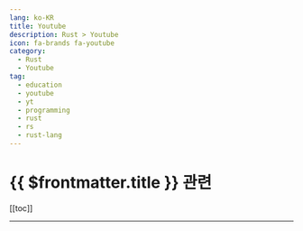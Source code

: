 ```yaml
---
lang: ko-KR
title: Youtube
description: Rust > Youtube
icon: fa-brands fa-youtube
category: 
  - Rust
  - Youtube
tag: 
  - education
  - youtube
  - yt
  - programming
  - rust
  - rs
  - rust-lang
---
```


# {{ $frontmatter.title }} 관련

[[toc]]

---

<MyYouTubeItems jsonName="yu-chrisbiscardi" /><!-- chris biscardi -->
<MyYouTubeItems jsonName="yu-codetothemoon" /><!-- Code to the Moon -->
<MyYouTubeItems jsonName="yu-TheDevMethod" /><!-- The Dev Method -->
<MyYouTubeItems jsonName="yu-AkhilSharmaTech" /><!-- Akhil Sharma -->
<MyYouTubeItems jsonName="yu-NoBoilerplate" /><!-- No Boilerplate -->
<MyYouTubeItems jsonName="yu-gbjxc" /><!-- Greg Johnston -->
<MyYouTubeItems jsonName="yu-mahdimirzadeh" /><!-- Mahdi Mirzadeh -->
<MyYouTubeItems jsonName="yu-yishn" /><!-- yishn -->
<MyYouTubeItems jsonName="yu-jamesquigley1713" /><!-- James Quigley -->
<MyYouTubeItems jsonName="yu-contextfree" /><!-- Context Free -->
<MyYouTubeItems jsonName="yu-SystemsWithJT" /><!-- Systems with JT -->
<MyYouTubeItems jsonName="yu-tokyo-rust-org" /><!-- Tokyo Rust Meetup -->
<MyYouTubeItems jsonName="yu-dreamsofcode" /><!-- Dreams of Code -->
<MyYouTubeItems jsonName="yu-Codurance" /><!-- Codurance -->
<MyYouTubeItems jsonName="yu-LowLevelLearning" /><!-- Low Level Learning -->
<MyYouTubeItems jsonName="yu-channelId" /><!-- Jon Gjengset -->
<MyYouTubeItems jsonName="yu-letsgetrusty" /><!-- Let's Get Rusty -->
<MyYouTubeItems jsonName="yu-core_dump" /><!-- Core Dump -->
<MyYouTubeItems jsonName="yu-DavidChoiProgrammer" /><!-- David Choi -->
<MyYouTubeItems jsonName="yu-zubiarfan" /><!-- Arfan Zubi -->
<MyYouTubeItems jsonName="yu-conaticus" /><!-- conaticus -->
<MyYouTubeItems jsonName="yu-jonhoo" /><!-- Jon Gjengset -->
<MyYouTubeItems jsonName="yu-TrustyBits" /><!-- Trusty Bits -->
<MyYouTubeItems jsonName="yu-_noisecode" /><!-- Logan Smith -->
<MyYouTubeItems jsonName="yu-RustTutorials-jp7bh" /><!-- Rust Tutorials -->
<MyYouTubeItems jsonName="yu-NullLabsLive" /><!-- Null Labs Live -->
<MyYouTubeItems jsonName="yu-GlobalYoung7" /><!-- GlobalYoung -->
<MyYouTubeItems jsonName="yu-rustau5950" /><!-- RustAU -->
<MyYouTubeItems jsonName="yu-conf42" /><!-- Conf42 -->
<MyYouTubeItems jsonName="yu-BrooksBuilds" /><!-- Brooks Builds -->
<MyYouTubeItems jsonName="yu-UtahRust" /><!-- Utah Rust -->
<MyYouTubeItems jsonName="yu-iced-rs" /><!-- iced-rs -->
<MyYouTubeItems jsonName="yu-Tantandev" /> <!-- Tantan -->
<MyYouTubeItems jsonName="yu-codebreakthrough" /><!-- Caleb Curry -->
<MyYouTubeItems jsonName="yu-mikecode-ns7tq" /><!-- mike code -->
<MyYouTubeItems jsonName="yu-huakun" /><!-- Huakun -->
<MyYouTubeItems jsonName="yu-NathanStocks" /><!-- Nathan Stocks -->
<MyYouTubeItems jsonName="yu-residual-entropy" /><!-- Residual Entropy -->
<MyYouTubeItems jsonName="yu-oliverjumpertzme" /><!-- Oliver Jumpertz -->
<MyYouTubeItems jsonName="yu-mithradates" /><!-- mithradates -->
<MyYouTubeItems jsonName="yu-NullLabs" /><!-- The Null Channel -->
<MyYouTubeItems jsonName="yu-BryanLunduke" /><!-- Bryan Lunduke -->
<MyYouTubeItems jsonName="yu-awesome-coding" /><!-- Awesome -->
<MyYouTubeItems jsonName="yu-TravisMedia" /><!-- Travis Media -->
<MyYouTubeItems jsonName="yu-FloWoelki" /><!-- Flo Woelki -->
<MyYouTubeItems jsonName="yu-ThePrimeTimeagen" /><!-- ThePrimeTime -->
<MyYouTubeItems jsonName="yu-fasterthanlime" /><!-- fasterthanlime -->
<MyYouTubeItems jsonName="yu-MrJakob" /><!-- MrJakob -->
<MyYouTubeItems jsonName="yu-DeveloperVoices" /><!-- Developer Voices -->
<MyYouTubeItems jsonName="yu-ZeroToMastery" /><!-- Zero To Mastery -->
<MyYouTubeItems jsonName="yu-InfoWorld" /><!-- InfoWorld -->
<MyYouTubeItems jsonName="yu-cstate96" /><!-- C-STATE -->
<MyYouTubeItems jsonName="yu-PhaestusFox" /><!-- PhaestusFox -->
<MyYouTubeItems jsonName="yu-IsaacHarrisHolt" /><!-- Isaac Harris-Holt -->

<TagLinks />

